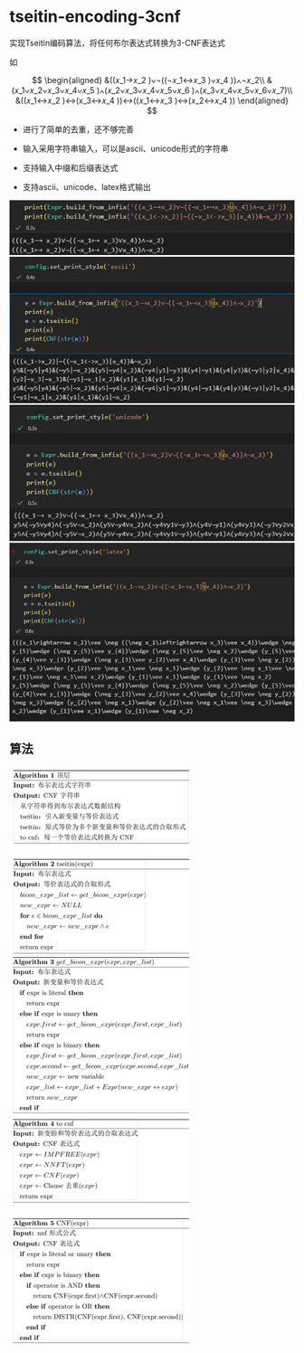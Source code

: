 # tseitin-encoding-3cnf 

实现Tseitin编码算法，将任何布尔表达式转换为3-CNF表达式

如

$$
\begin{aligned}
&((𝑥_1→𝑥_2 )∨¬((¬𝑥_1↔𝑥_3 )∨𝑥_4 ))∧¬𝑥_2\\
&(𝑥_1∨𝑥_2∨𝑥_3∨𝑥_4∨𝑥_5 )∧(𝑥_2∨𝑥_3∨𝑥_4∨𝑥_5∨𝑥_6 )∧(𝑥_3∨𝑥_4∨𝑥_5∨𝑥_6∨𝑥_7)\\
&((𝑥_1↔𝑥_2 )↔(x_3↔𝑥_4 ))↔((𝑥_1↔𝑥_3 )↔(𝑥_2↔𝑥_4 ))
\end{aligned}
$$

- 进行了简单的去重，还不够完善

- 输入采用字符串输入，可以是ascii、unicode形式的字符串

- 支持输入中缀和后缀表达式

- 支持ascii、unicode、latex格式输出

![](images/input.png)
![](images/ascii_out.png)
![](images/unicode_out.png)
![](images/latex_out.png)


## 算法
![](images/Algorithm.png)
